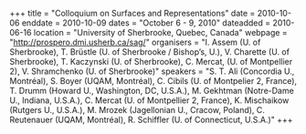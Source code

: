 +++
title = "Colloquium on Surfaces and Representations"
date = 2010-10-06
enddate = 2010-10-09
dates = "October 6 - 9, 2010"
dateadded = 2010-06-16
location = "University of Sherbrooke, Quebec, Canada"
webpage = "http://prospero.dmi.usherb.ca/sag/"
organisers = "I. Assem (U. of Sherbrooke), T. Brüstle (U. of Sherbrooke / Bishop’s, U.), V. Charette (U. of Sherbrooke), T. Kaczynski (U. of Sherbrooke), C. Mercat, (U. of Montpellier 2), V. Shramchenko (U. of Sherbrooke)"
speakers = "S. T. Ali (Concordia U., Montréal), S. Boyer (UQAM, Montréal), C. Cibils (U. of Montpelier 2, France), T. Drumm (Howard U., Washington, DC, U.S.A.), M. Gekhtman (Notre-Dame U., Indiana, U.S.A.), C. Mercat (U. of Montpellier 2, France), K. Mischaikow (Rutgers U., U.S.A.), M. Mrozek (Jagellonian U., Cracow, Poland), C. Reutenauer (UQAM, Montréal), R. Schiffler (U. of Connecticut, U.S.A.)"
+++
